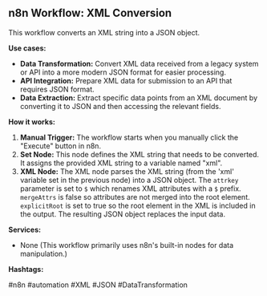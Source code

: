 ## n8n Workflow: XML Conversion

This workflow converts an XML string into a JSON object.

**Use cases:**

*   **Data Transformation:** Convert XML data received from a legacy system or API into a more modern JSON format for easier processing.
*   **API Integration:** Prepare XML data for submission to an API that requires JSON format.
*   **Data Extraction:** Extract specific data points from an XML document by converting it to JSON and then accessing the relevant fields.

**How it works:**

1.  **Manual Trigger:** The workflow starts when you manually click the "Execute" button in n8n.
2.  **Set Node:**  This node defines the XML string that needs to be converted. It assigns the provided XML string to a variable named "xml".
3.  **XML Node:** The XML node parses the XML string (from the 'xml' variable set in the previous node) into a JSON object.  The `attrkey` parameter is set to `$` which renames XML attributes with a `$` prefix. `mergeAttrs` is false so attributes are not merged into the root element. `explicitRoot` is set to true so the root element in the XML is included in the output. The resulting JSON object replaces the input data.

**Services:**

*   None (This workflow primarily uses n8n's built-in nodes for data manipulation.)

**Hashtags:**

#n8n #automation #XML #JSON #DataTransformation
